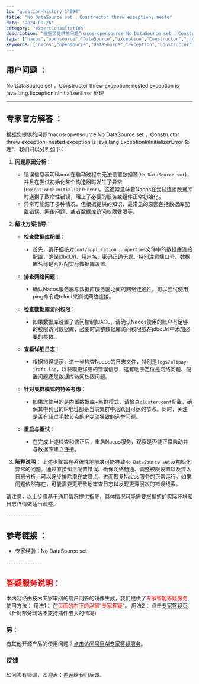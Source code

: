 ```yaml
---
id: "question-history-14994"
title: "No DataSource set ，Constructor threw exception; neste"
date: "2024-09-26"
category: "expertConsultation"
description: "根据您提供的问题“nacos-opensource No DataSource set ，Constructor threw exception; nested exception is java.lang.ExceptionInInitializerError 处理”，我们可以分析如下：1. **"
tags: ["nacos","opensource","DataSource","exception","Constructor","javalangExceptionInInitializerError","处理"]
keywords: ["nacos","opensource","DataSource","exception","Constructor","javalangExceptionInInitializerError","处理"]
---
```


## 用户问题 ： 
 No DataSource set ，Constructor threw exception; nested exception is java.lang.ExceptionInInitializerError 处理  

---------------
## 专家官方解答 ：

根据您提供的问题“nacos-opensource No DataSource set ，Constructor threw exception; nested exception is java.lang.ExceptionInInitializerError 处理”，我们可以分析如下：

1. **问题原因分析**：
   - 错误信息表明Nacos在启动过程中无法设置数据源(`No DataSource set`)，并且在尝试初始化某个构造器时发生了异常(`ExceptionInInitializerError`)。这通常意味着Nacos在尝试连接数据库时遇到了致命性错误，阻止了必要的服务或组件正常初始化。
   - 异常可能源于多种情况，但根据提供的知识，最常见的原因包括数据库配置错误、网络问题、或者数据库访问权限受限等。

2. **解决方案指导**：
   - **检查数据库配置**：
     - 首先，请仔细核对`conf/application.properties`文件中的数据库连接配置，确保jdbcUrl、用户名、密码正确无误。特别注意端口号、数据库名称是否匹配实际数据库设置。
     
   - **排查网络问题**：
     - 确认Nacos服务器与数据库服务器之间的网络连通性。可以尝试使用ping命令或telnet来测试网络连接。
     
   - **检查数据库访问权限**：
     - 如果数据库设置了访问控制如ACL，请确认Nacos使用的账户有足够的权限访问数据库，必要时调整数据库访问权限或在jdbcUrl中添加必要的参数。
     
   - **查看详细日志**：
     - 根据错误提示，进一步检查Nacos的日志文件，特别是`logs/alipay-jraft.log`，以获取更详细的错误信息，这有助于定位是网络问题、配置问题还是数据库访问权限问题。
     
   - **针对集群模式的特殊考虑**：
     - 如果您使用的是内置数据库+集群模式，请检查`cluster.conf`配置，确保其中列出的IP地址都是当前集群中活跃且可达的节点。同时，关注是否有超过半数节点的IP变动导致的选举问题。
     
   - **重启与重试**：
     - 在完成上述检查和修正后，重启Nacos服务，观察是否能正常启动并与数据库建立连接。

3. **解释说明**：
    上述步骤旨在系统性地解决可能导致`No DataSource set`及初始化异常的问题。通过直接纠正配置错误、确保网络畅通、调整权限设置以及深入日志分析，可以逐步排除潜在故障点，进而恢复Nacos服务的正常运行。如果问题依然存在，可能需要更细致地审查日志以发现更深层次的错误线索。

请注意，以上步骤基于通用情况提供指导，具体情况可能需要根据您的实际环境和日志详情做适当调整。


<font color="#949494">---------------</font> 


## 参考链接 ：

* 专家经验：No DataSource set 


 <font color="#949494">---------------</font> 
 


## <font color="#FF0000">答疑服务说明：</font> 

本内容经由技术专家审阅的用户问答的镜像生成，我们提供了<font color="#FF0000">专家智能答疑服务</font>,使用方法：
用法1： 在<font color="#FF0000">页面的右下的浮窗”专家答疑“</font>。
用法2： 点击[专家答疑页](https://answer.opensource.alibaba.com/docs/intro)（针对部分网站不支持插件嵌入的情况）
### 另：


有其他开源产品的使用问题？[点击访问阿里AI专家答疑服务](https://answer.opensource.alibaba.com/docs/intro)。
### 反馈
如问答有错漏，欢迎点：[差评](https://ai.nacos.io/user/feedbackByEnhancerGradePOJOID?enhancerGradePOJOId=15047)给我们反馈。
